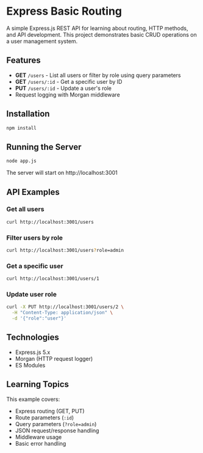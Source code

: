 # Express Basic Routing

A simple Express.js REST API for learning about routing, HTTP methods, and API development. This project demonstrates basic CRUD operations on a user management system.

## Features

- **GET** `/users` - List all users or filter by role using query parameters
- **GET** `/users/:id` - Get a specific user by ID
- **PUT** `/users/:id` - Update a user's role
- Request logging with Morgan middleware

## Installation

```bash
npm install
```

## Running the Server

```bash
node app.js
```

The server will start on http://localhost:3001

## API Examples

### Get all users
```bash
curl http://localhost:3001/users
```

### Filter users by role
```bash
curl http://localhost:3001/users?role=admin
```

### Get a specific user
```bash
curl http://localhost:3001/users/1
```

### Update user role
```bash
curl -X PUT http://localhost:3001/users/2 \
  -H "Content-Type: application/json" \
  -d '{"role":"user"}'
```

## Technologies

- Express.js 5.x
- Morgan (HTTP request logger)
- ES Modules

## Learning Topics

This example covers:
- Express routing (GET, PUT)
- Route parameters (`:id`)
- Query parameters (`?role=admin`)
- JSON request/response handling
- Middleware usage
- Basic error handling
